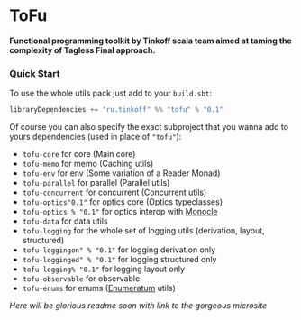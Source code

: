 # ToFu

**Functional programming toolkit by Tinkoff scala team aimed at taming the complexity of Tagless Final approach.** 

### Quick Start

To use the whole utils pack just add to your `build.sbt`: 

```scala
libraryDependencies += "ru.tinkoff" %% "tofu" % "0.1"
```

Of course you can also specify the exact subproject that you wanna add to yours dependencies (used in place of `"tofu"`):

* `tofu-core` for core (Main core)
* `tofu-memo` for memo (Caching utils)
* `tofu-env` for env (Some variation of a Reader Monad)
* `tofu-parallel` for parallel (Parallel utils)
* `tofu-concurrent` for concurrent (Concurrent utils)
* `tofu-optics"0.1"` for optics core (Optics typeclasses)
* `tofu-optics % "0.1"` for optics interop with [Monocle](https://github.com/julien-truffaut/Monocle)
* `tofu-data` for data utils
* `tofu-logging` for the whole set of logging utils (derivation, layout, structured)
* `tofu-loggingon" % "0.1"` for logging derivation only
* `tofu-logginged" % "0.1"` for logging structured only
* `tofu-logging% "0.1"` for logging layout only
* `tofu-observable` for observable
* `tofu-enums` for enums ([Enumeratum](https://github.com/lloydmeta/enumeratum) utils)


_Here will be glorious readme soon with link to the gorgeous microsite_

